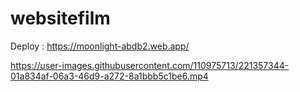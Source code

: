 # websitefilm
Deploy : https://moonlight-abdb2.web.app/

https://user-images.githubusercontent.com/110975713/221357344-01a834af-06a3-46d9-a272-8a1bbb5c1be6.mp4

